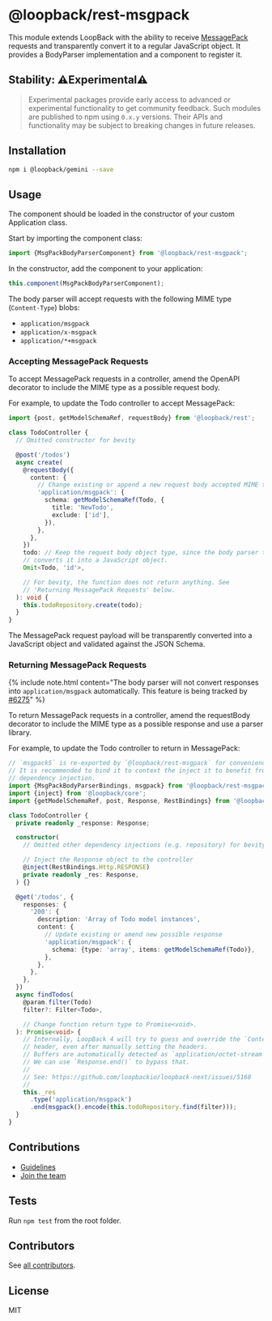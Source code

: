 # @loopback/rest-msgpack

This module extends LoopBack with the ability to receive
[MessagePack](https://msgpack.org/) requests and transparently convert it to a
regular JavaScript object. It provides a BodyParser implementation and a
component to register it.

## Stability: ⚠️Experimental⚠️

> Experimental packages provide early access to advanced or experimental
> functionality to get community feedback. Such modules are published to npm
> using `0.x.y` versions. Their APIs and functionality may be subject to
> breaking changes in future releases.

## Installation

```sh
npm i @loopback/gemini --save
```

## Usage

The component should be loaded in the constructor of your custom Application
class.

Start by importing the component class:

```ts
import {MsgPackBodyParserComponent} from '@loopback/rest-msgpack';
```

In the constructor, add the component to your application:

```ts
this.component(MsgPackBodyParserComponent);
```

The body parser will accept requests with the following MIME type
(`Content-Type`) blobs:

- `application/msgpack`
- `application/x-msgpack`
- `application/*+msgpack`

### Accepting MessagePack Requests

To accept MessagePack requests in a controller, amend the OpenAPI decorator to
include the MIME type as a possible request body.

For example, to update the Todo controller to accept MessagePack:

```typescript
import {post, getModelSchemaRef, requestBody} from '@loopback/rest';

class TodoController {
  // Omitted constructor for bevity

  @post('/todos')
  async create(
    @requestBody({
      content: {
        // Change existing or append a new request body accepted MIME type
        'application/msgpack': {
          schema: getModelSchemaRef(Todo, {
            title: 'NewTodo',
            exclude: ['id'],
          }),
        },
      },
    })
    todo: // Keep the request body object type, since the body parser transparently
    // converts it into a JavaScript object.
    Omit<Todo, 'id'>,

    // For bevity, the function does not return anything. See
    // 'Returning MessagePack Requests' below.
  ): void {
    this.todoRepository.create(todo);
  }
}
```

The MessagePack request payload will be transparently converted into a
JavaScript object and validated against the JSON Schema.

### Returning MessagePack Requests

{% include note.html content="The body parser will not convert responses into `application/msgpack` automatically. This feature is being tracked by [#6275](https://github.com/loopbackio/loopback-next/issues/6275)" %}

To return MessagePack requests in a controller, amend the requestBody decorator
to include the MIME type as a possible response and use a parser library.

For example, to update the Todo controller to return in MessagePack:

```ts
// `msgpack5` is re-exported by `@loopback/rest-msgpack` for convenience.
// It is recommended to bind it to context the inject it to benefit from
// dependency injection.
import {MsgPackBodyParserBindings, msgpack} from '@loopback/rest-msgpack';
import {inject} from '@loopback/core';
import {getModelSchemaRef, post, Response, RestBindings} from '@loopback/rest';

class TodoController {
  private readonly _response: Response;

  constructor(
    // Omitted other dependency injections (e.g. repository) for bevity.

    // Inject the Response object to the controller
    @inject(RestBindings.Http.RESPONSE)
    private readonly _res: Response,
  ) {}

  @get('/todos', {
    responses: {
      '200': {
        description: 'Array of Todo model instances',
        content: {
          // Update existing or amend new possible response
          'application/msgpack': {
            schema: {type: 'array', items: getModelSchemaRef(Todo)},
          },
        },
      },
    },
  })
  async findTodos(
    @param.filter(Todo)
    filter?: Filter<Todo>,

    // Change function return type to Promise<void>.
  ): Promise<void> {
    // Internally, LoopBack 4 will try to guess and override the `Content-Type`
    // header, even after manually setting the headers.
    // Buffers are automatically detected as `application/octet-stream`.
    // We can use `Response.end()` to bypass that.
    //
    // See: https://github.com/loopbackio/loopback-next/issues/5168
    //
    this._res
      .type('application/msgpack')
      .end(msgpack().encode(this.todoRepository.find(filter)));
  }
}
```

## Contributions

- [Guidelines](https://github.com/loopbackio/loopback-next/blob/master/docs/CONTRIBUTING.md)
- [Join the team](https://github.com/loopbackio/loopback-next/issues/110)

## Tests

Run `npm test` from the root folder.

## Contributors

See
[all contributors](https://github.com/loopbackio/loopback-next/graphs/contributors).

## License

MIT

